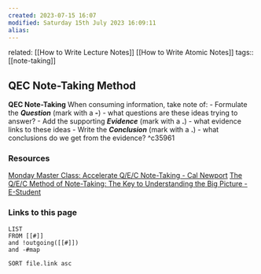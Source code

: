 ```yaml
---
created: 2023-07-15 16:07
modified: Saturday 15th July 2023 16:09:11
alias:
---
```

related: [[How to Write Lecture Notes]] [[How to Write Atomic Notes]]
tags:: [[note-taking]]

## QEC Note-Taking Method

 **QEC Note-Taking**
	When consuming information, take note of:
	- Formulate the ***Question*** (mark with a **-**)
		- what questions are these ideas trying to answer?
	- Add the supporting ***Evidence*** (mark with a **.**)
		- what evidence links to these ideas
	- Write the ***Conclusion*** (mark with a **.**)
		- what conclusions do we get from the evidence? ^c35961

### Resources
[Monday Master Class: Accelerate Q/E/C Note-Taking - Cal Newport](https://calnewport.com/monday-master-class-accelerate-qec-note-taking/)
[The Q/E/C Method of Note-Taking: The Key to Understanding the Big Picture - E-Student](https://e-student.org/qec-note-taking-method/)

### Links to this page
```dataview
LIST
FROM [[#]]
and !outgoing([[#]])
and -#map

SORT file.link asc
```
